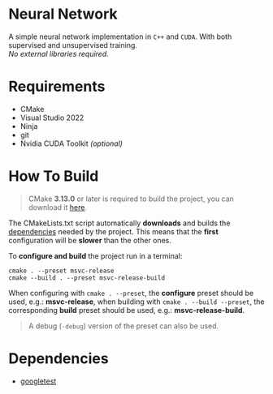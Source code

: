 # Neural Network

A simple neural network implementation in `C++` and `CUDA`. With both supervised
and unsupervised training.<br>*No external libraries required*.

# Requirements

 - CMake
 - Visual Studio 2022
 - Ninja
 - git
 - Nvidia CUDA Toolkit *(optional)*

# How To Build

> CMake **3.13.0** or later is required to build the project, you can download it
> [here](https://cmake.org/download/).

The CMakeLists.txt script automatically **downloads** and builds the [dependencies](#Dependencies)
needed by the project.
This means that the **first** configuration will be **slower** than the other ones.

To **configure and build** the project run in a terminal:

```shell
cmake . --preset msvc-release
cmake --build . --preset msvc-release-build
```

When configuring with `cmake . --preset`, the **configure** preset should be
used, e.g.: **msvc-release**, when building with `cmake . --build --preset`, the
corresponding **build** preset should be used, e.g.: **msvc-release-build**.

> A debug (`-debug`) version of the preset can also be used.

# Dependencies

 - [googletest](https://github.com/google/googletest)

